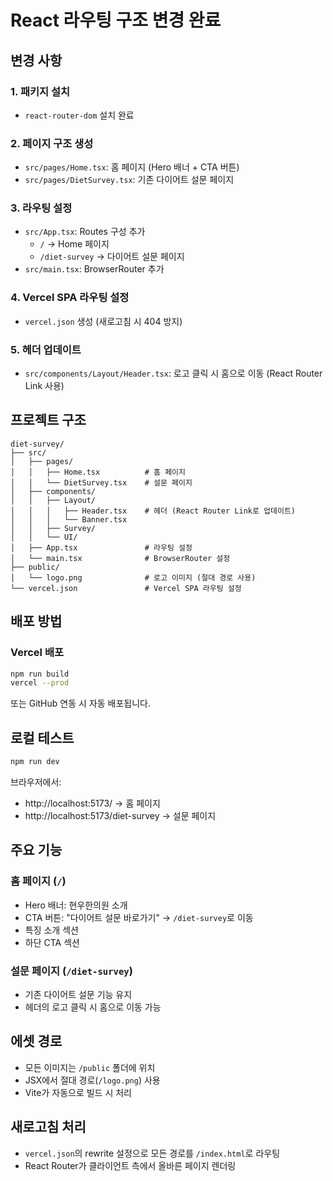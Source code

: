 # React 라우팅 구조 변경 완료

## 변경 사항

### 1. 패키지 설치
- `react-router-dom` 설치 완료

### 2. 페이지 구조 생성
- `src/pages/Home.tsx`: 홈 페이지 (Hero 배너 + CTA 버튼)
- `src/pages/DietSurvey.tsx`: 기존 다이어트 설문 페이지

### 3. 라우팅 설정
- `src/App.tsx`: Routes 구성 추가
  - `/` → Home 페이지
  - `/diet-survey` → 다이어트 설문 페이지
- `src/main.tsx`: BrowserRouter 추가

### 4. Vercel SPA 라우팅 설정
- `vercel.json` 생성 (새로고침 시 404 방지)

### 5. 헤더 업데이트
- `src/components/Layout/Header.tsx`: 로고 클릭 시 홈으로 이동 (React Router Link 사용)

## 프로젝트 구조

```
diet-survey/
├── src/
│   ├── pages/
│   │   ├── Home.tsx          # 홈 페이지
│   │   └── DietSurvey.tsx    # 설문 페이지
│   ├── components/
│   │   ├── Layout/
│   │   │   ├── Header.tsx    # 헤더 (React Router Link로 업데이트)
│   │   │   └── Banner.tsx
│   │   ├── Survey/
│   │   └── UI/
│   ├── App.tsx               # 라우팅 설정
│   └── main.tsx              # BrowserRouter 설정
├── public/
│   └── logo.png              # 로고 이미지 (절대 경로 사용)
└── vercel.json               # Vercel SPA 라우팅 설정
```

## 배포 방법

### Vercel 배포
```bash
npm run build
vercel --prod
```

또는 GitHub 연동 시 자동 배포됩니다.

## 로컬 테스트
```bash
npm run dev
```

브라우저에서:
- http://localhost:5173/ → 홈 페이지
- http://localhost:5173/diet-survey → 설문 페이지

## 주요 기능

### 홈 페이지 (`/`)
- Hero 배너: 현우한의원 소개
- CTA 버튼: "다이어트 설문 바로가기" → `/diet-survey`로 이동
- 특징 소개 섹션
- 하단 CTA 섹션

### 설문 페이지 (`/diet-survey`)
- 기존 다이어트 설문 기능 유지
- 헤더의 로고 클릭 시 홈으로 이동 가능

## 에셋 경로
- 모든 이미지는 `/public` 폴더에 위치
- JSX에서 절대 경로(`/logo.png`) 사용
- Vite가 자동으로 빌드 시 처리

## 새로고침 처리
- `vercel.json`의 rewrite 설정으로 모든 경로를 `/index.html`로 라우팅
- React Router가 클라이언트 측에서 올바른 페이지 렌더링

